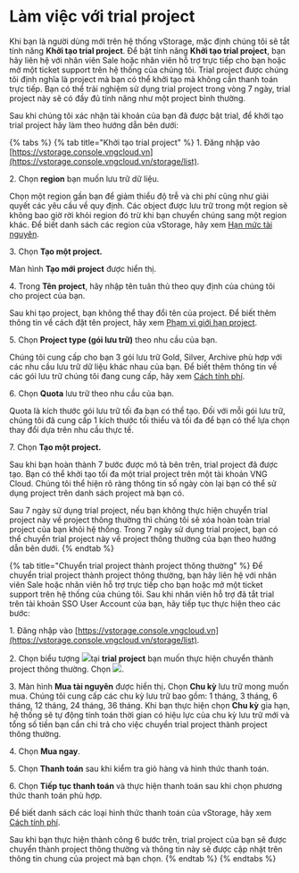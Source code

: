 # Làm việc với trial project

Khi bạn là người dùng mới trên hệ thống vStorage, mặc định chúng tôi sẽ tắt tính năng **Khởi tạo trial project**. Để bật tính năng **Khởi tạo trial project**, bạn hãy liên hệ với nhân viên Sale hoặc nhân viên hỗ trợ trực tiếp cho bạn hoặc mở một ticket support trên hệ thống của chúng tôi. Trial project được chúng tôi định nghĩa là project mà bạn có thể khởi tạo mà không cần thanh toán trực tiếp. Bạn có thể trải nghiệm sử dụng trial project trong vòng 7 ngày, trial project này sẽ có đầy đủ tính năng như một project bình thường. 

Sau khi chúng tôi xác nhận tài khoản của bạn đã được bật trial, để khởi tạo trial project hãy làm theo hướng dẫn bên dưới:

{% tabs %}
{% tab title="Khởi tạo trial project" %}
1\. Đăng nhập vào [https://vstorage.console.vngcloud.vn](https://vstorage.console.vngcloud.vn/storage/list).

2\. Chọn **region** bạn muốn lưu trữ dữ liệu.

Chọn một region gần bạn để giảm thiểu độ trễ và chi phí cũng như giải quyết các yêu cầu về quy định. Các object được lưu trữ trong một region sẽ không bao giờ rời khỏi region đó trừ khi bạn chuyển chúng sang một region khác. Để biết danh sách các region của vStorage, hãy xem [Hạn mức tài nguyên](https://docs.vngcloud.vn/vng-cloud-document/vn/vstorage/object-storage/vstorage-hcm03/han-muc-tai-nguyen).

3\. Chọn **Tạo một project.**

Màn hình **Tạo mới project** được hiển thị.

4\. Trong **Tên project**, hãy nhập tên tuân thủ theo quy định của chúng tôi cho project của bạn. 

Sau khi tạo project, bạn không thể thay đổi tên của project. Để biết thêm thông tin về cách đặt tên project, hãy xem [Phạm vi giới hạn project](https://docs.vngcloud.vn/vng-cloud-document/vn/vstorage/object-storage/vstorage-hcm03/cac-tinh-nang-cua-vstorage/lam-viec-voi-project/pham-vi-gioi-han-project).

5\. Chọn **Project type (gói lưu trữ)** theo nhu cầu của bạn.

Chúng tôi cung cấp cho bạn 3 gói lưu trữ Gold, Silver, Archive phù hợp với các nhu cầu lưu trữ dữ liệu khác nhau của bạn. Để biết thêm thông tin về các gói lưu trữ chúng tôi đang cung cấp, hãy xem [Cách tính phí](https://docs.vngcloud.vn/vng-cloud-document/vn/vstorage/object-storage/vstorage-hcm03/cach-tinh-phi).

6\. Chọn **Quota** lưu trữ theo nhu cầu của bạn.

Quota là kích thước gói lưu trữ tối đa bạn có thể tạo. Đối với mỗi gói lưu trữ, chúng tôi đã cung cấp 1 kích thước tối thiểu và tối đa để bạn có thể lựa chọn thay đổi dựa trên nhu cầu thực tế.

7\. Chọn **Tạo một project.**

Sau khi bạn hoàn thành 7 bước được mô tả bên trên, trial project đã được tạo. Bạn có thể khởi tạo tối đa một trial project trên một tài khoản VNG Cloud. Chúng tôi thể hiện rõ ràng thông tin số ngày còn lại bạn có thể sử dụng project trên danh sách project mà bạn có. 

Sau 7 ngày sử dụng trial project, nếu bạn không thực hiện chuyển trial project này về project thông thường thì chúng tôi sẽ xóa hoàn toàn trial project của bạn khỏi hệ thống. Trong 7 ngày sử dụng trial project, bạn có thể chuyển trial project này về project thông thường của bạn theo hướng dẫn bên dưới. 
{% endtab %}

{% tab title="Chuyển trial project thành project thông thường" %}
Để chuyển trial project thành project thông thường, bạn hãy liên hệ với nhân viên Sale hoặc nhân viên hỗ trợ trực tiếp cho bạn hoặc mở một ticket support trên hệ thống của chúng tôi. Sau khi nhân viên hỗ trợ đã tắt trial trên tài khoản SSO User Account của bạn, hãy tiếp tục thực hiện theo các bước:

1\. Đăng nhập vào [https://vstorage.console.vngcloud.vn](https://vstorage.console.vngcloud.vn/storage/list).

2\. Chọn biểu tượng ![](https://docs.vngcloud.vn/download/thumbnails/49649749/image2023-3-6_10-2-51.png?version=1\&modificationDate=1678786413000\&api=v2)tại **trial project** bạn muốn thực hiện chuyển thành project thông thường. Chọn ![](https://docs.vngcloud.vn/download/thumbnails/49649749/image2023-3-14_16-38-33.png?version=1\&modificationDate=1678786713000\&api=v2).

3\. Màn hình **Mua tài nguyên** được hiển th&#x1ECB;**.** Chọn **Chu kỳ** lưu trữ mong muốn mua. Chúng tôi cung cấp các chu kỳ lưu trữ bao gồm: 1 tháng, 3 tháng, 6 tháng, 12 tháng, 24 tháng, 36 tháng. Khi bạn thực hiện chọn **Chu kỳ** gia hạn, hệ thống sẽ tự động tính toán thời gian có hiệu lực của chu kỳ lưu trữ mới và tổng số tiền bạn cần chi trả cho việc chuyển trial project thành project thông thường.

4\. Chọn **Mua ngay**.

5\. Chọn **Thanh toán** sau khi kiểm tra giỏ hàng và hình thức thanh toán.

6\. Chọn **Tiếp tục thanh toán** và thực hiện thanh toán sau khi chọn phương thức thanh toán phù hợp.

Để biết danh sách các loại hình thức thanh toán của vStorage, hãy xem [Cách tính phí](https://docs.vngcloud.vn/vng-cloud-document/vn/vstorage/object-storage/vstorage-hcm03/cach-tinh-phi). 

Sau khi bạn thực hiện thành công 6 bước trên, trial project của bạn sẽ được chuyển thành project thông thường và thông tin này sẽ được cập nhật trên thông tin chung của project mà bạn chọn.
{% endtab %}
{% endtabs %}
